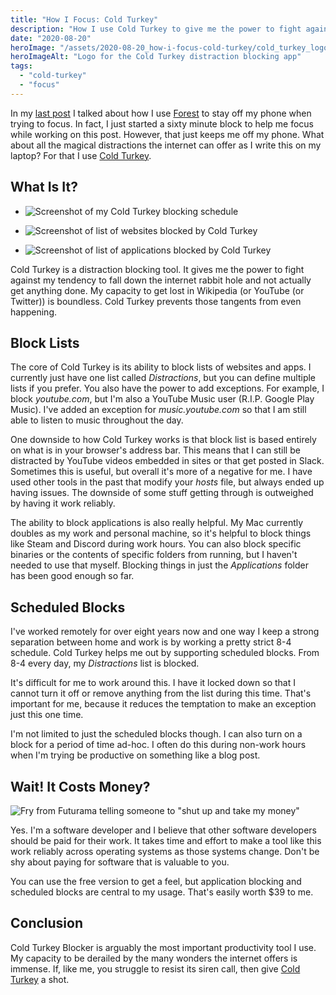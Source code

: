 ```yaml
---
title: "How I Focus: Cold Turkey"
description: "How I use Cold Turkey to give me the power to fight against my tendency to fall down the internet rabbit hole and not actually get anything done."
date: "2020-08-20"
heroImage: "/assets/2020-08-20_how-i-focus-cold-turkey/cold_turkey_logo.png"
heroImageAlt: "Logo for the Cold Turkey distraction blocking app"
tags: 
  - "cold-turkey"
  - "focus"
---
```


In my [last post](https://brianmeeker.me/2020/08/07/how-i-focus-forest/) I talked about how I use [Forest](https://www.forestapp.cc/) to stay off my phone when trying to focus. In fact, I just started a sixty minute block to help me focus while working on this post. However, that just keeps me off my phone. What about all the magical distractions the internet can offer as I write this on my laptop? For that I use [Cold Turkey](https://getcoldturkey.com/).

## What Is It?

- ![Screenshot of my Cold Turkey blocking schedule](/assets/2020-08-20_how-i-focus-cold-turkey/cold_turkey_block_schedule.png)
    
- ![Screenshot of list of websites blocked by Cold Turkey](/assets/2020-08-20_how-i-focus-cold-turkey/cold_turkey_website_list.png)
    
- ![Screenshot of list of applications blocked by Cold Turkey](/assets/2020-08-20_how-i-focus-cold-turkey/cold_turkey_applications_list.png)
    

Cold Turkey is a distraction blocking tool. It gives me the power to fight against my tendency to fall down the internet rabbit hole and not actually get anything done. My capacity to get lost in Wikipedia (or YouTube (or Twitter)) is boundless. Cold Turkey prevents those tangents from even happening.

## Block Lists

The core of Cold Turkey is its ability to block lists of websites and apps. I currently just have one list called _Distractions_, but you can define multiple lists if you prefer. You also have the power to add exceptions. For example, I block _youtube.com_, but I'm also a YouTube Music user (R.I.P. Google Play Music). I've added an exception for _music.youtube.com_ so that I am still able to listen to music throughout the day.

One downside to how Cold Turkey works is that block list is based entirely on what is in your browser's address bar. This means that I can still be distracted by YouTube videos embedded in sites or that get posted in Slack. Sometimes this is useful, but overall it's more of a negative for me. I have used other tools in the past that modify your _hosts_ file, but always ended up having issues. The downside of some stuff getting through is outweighed by having it work reliably.

The ability to block applications is also really helpful. My Mac currently doubles as my work and personal machine, so it's helpful to block things like Steam and Discord during work hours. You can also block specific binaries or the contents of specific folders from running, but I haven't needed to use that myself. Blocking things in just the _Applications_ folder has been good enough so far.

## Scheduled Blocks

I've worked remotely for over eight years now and one way I keep a strong separation between home and work is by working a pretty strict 8-4 schedule. Cold Turkey helps me out by supporting scheduled blocks. From 8-4 every day, my _Distractions_ list is blocked.

It's difficult for me to work around this. I have it locked down so that I cannot turn it off or remove anything from the list during this time. That's important for me, because it reduces the temptation to make an exception just this one time.

I'm not limited to just the scheduled blocks though. I can also turn on a block for a period of time ad-hoc. I often do this during non-work hours when I'm trying be productive on something like a blog post.

## Wait! It Costs Money?

![Fry from Futurama telling someone to "shut up and take my money"](/assets/2020-08-20_how-i-focus-cold-turkey/shut_up_and_take_my_money.jpg)

Yes. I'm a software developer and I believe that other software developers should be paid for their work. It takes time and effort to make a tool like this work reliably across operating systems as those systems change. Don't be shy about paying for software that is valuable to you.

You can use the free version to get a feel, but application blocking and scheduled blocks are central to my usage. That's easily worth $39 to me.

## Conclusion

Cold Turkey Blocker is arguably the most important productivity tool I use. My capacity to be derailed by the many wonders the internet offers is immense. If, like me, you struggle to resist its siren call, then give [Cold Turkey](https://getcoldturkey.com/) a shot.

